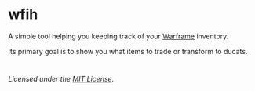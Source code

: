 # wfih

A simple tool helping you keeping track of your [Warframe](https://www.warframe.com/) inventory.

Its primary goal is to show you what items to trade or transform to ducats.


#

_Licensed under the [MIT License](LICENSE)._
